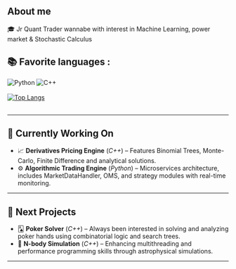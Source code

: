 ## About me

🎓 Jr Quant Trader wannabe with interest in Machine Learning, power market & Stochastic Calculus        
## 📚 Favorite languages :
![Python](https://img.shields.io/badge/-Python-E15622?style=for-the-badge&logo=Python&logoColor=white)
![C++](https://img.shields.io/badge/-C++-2C41CB?style=for-the-badge&logo=C%2B%2B&logoColor=white)
<br><br>
[![Top Langs](https://github-readme-stats.vercel.app/api/top-langs/?username=ItoWindsor&langs_count=4&hide=jupyter%20notebook,cmake,shell)](https://github.com/anuraghazra/github-readme-stats)
<br><br>    

---

## 🚧 Currently Working On

- 📈 **Derivatives Pricing Engine** (*C++*) – Features Binomial Trees, Monte-Carlo, Finite Difference and analytical solutions.
- ⚙️ **Algorithmic Trading Engine** (*Python*) – Microservices architecture, includes MarketDataHandler, OMS, and strategy modules with real-time monitoring.

---

## 🧭 Next Projects

- 🂡 **Poker Solver** (*C++*) – Always been interested in solving and analyzing poker hands using combinatorial logic and search trees.
- 🌌 **N-body Simulation** (*C++*) – Enhancing multithreading and performance programming skills through astrophysical simulations.

---
